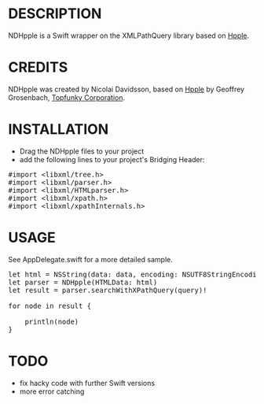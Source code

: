 # DESCRIPTION

NDHpple is a Swift wrapper on the XMLPathQuery library based on [Hpple](http://github.com/topfunky/hpple).

# CREDITS

NDHpple was created by Nicolai Davidsson, based on [Hpple](http://github.com/topfunky/hpple) by Geoffrey Grosenbach, [Topfunky Corporation](http://topfunky.com).

# INSTALLATION

* Drag the NDHpple files to your project
* add the following lines to your project's Bridging Header:

<pre>
#import &lt;libxml/tree.h>
#import &lt;libxml/parser.h>
#import &lt;libxml/HTMLparser.h>
#import &lt;libxml/xpath.h>
#import &lt;libxml/xpathInternals.h>
</pre>

# USAGE

See AppDelegate.swift for a more detailed sample.

<pre>
let html = NSString(data: data, encoding: NSUTF8StringEncoding)
let parser = NDHpple(HTMLData: html)
let result = parser.searchWithXPathQuery(query)!

for node in result {
                
    println(node)
}
</pre>

# TODO

* fix hacky code with further Swift versions
* more error catching
